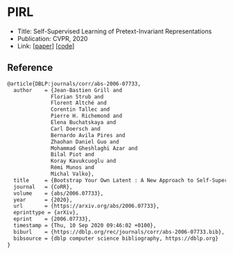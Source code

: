 # PIRL
 
- Title: Self-Supervised Learning of Pretext-Invariant Representations
- Publication: CVPR, 2020
- Link: [[paper](https://openaccess.thecvf.com/content_CVPR_2020/papers/Misra_Self-Supervised_Learning_of_Pretext-Invariant_Representations_CVPR_2020_paper.pdf)] [[code](https://github.com/facebookresearch/vissl)]


## Reference
```tex
@article{DBLP:journals/corr/abs-2006-07733,
  author    = {Jean-Bastien Grill and
              Florian Strub and
              Florent Altché and
              Corentin Tallec and
              Pierre H. Richemond and
              Elena Buchatskaya and
              Carl Doersch and
              Bernardo Avila Pires and
              Zhaohan Daniel Guo and
              Mohammad Gheshlaghi Azar and
              Bilal Piot and
              Koray Kavukcuoglu and
              Rémi Munos and
              Michal Valko},
  title     = {Bootstrap Your Own Latent : A New Approach to Self-Supervised Learning},
  journal   = {CoRR},
  volume    = {abs/2006.07733},
  year      = {2020},
  url       = {https://arxiv.org/abs/2006.07733},
  eprinttype = {arXiv},
  eprint    = {2006.07733},
  timestamp = {Thu, 10 Sep 2020 09:46:02 +0100},
  biburl    = {https://dblp.org/rec/journals/corr/abs-2006-07733.bib},
  bibsource = {dblp computer science bibliography, https://dblp.org}
}
```
